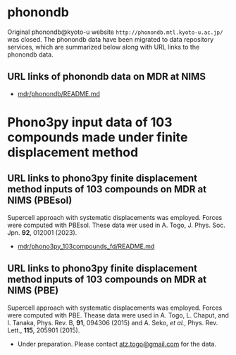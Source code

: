 # phonondb
Original phonondb@kyoto-u website `http://phonondb.mtl.kyoto-u.ac.jp/` was
closed. The phonondb data have been migrated to data repository
services, which are summarized below along with URL links to the phonondb data.

## URL links of phonondb data on MDR at NIMS

* [mdr/phonondb/README.md](mdr/phonondb/README.md)

# Phono3py input data of 103 compounds made under finite displacement method

## URL links to phono3py finite displacement method inputs of 103 compounds on MDR at NIMS (PBEsol)

Supercell approach with systematic displacements was employed. Forces were computed with PBEsol. These data wer used in A. Togo, J. Phys. Soc. Jpn. **92**, 012001 (2023).

* [mdr/phono3py_103compounds_fd/README.md](mdr/phono3py_103compounds_fd/README.md)

## URL links to phono3py finite displacement method inputs of 103 compounds on MDR at NIMS (PBE)

Supercell approach with systematic displacements was employed. Forces were computed with PBE. Thease data were used in A. Togo, L. Chaput, and I. Tanaka, Phys. Rev. B, **91**, 094306 (2015) and A. Seko, *et al.*, Phys. Rev. Lett., **115**, 205901 (2015).

* Under preparation. Please contact atz.togo@gmail.com for the data.

  
